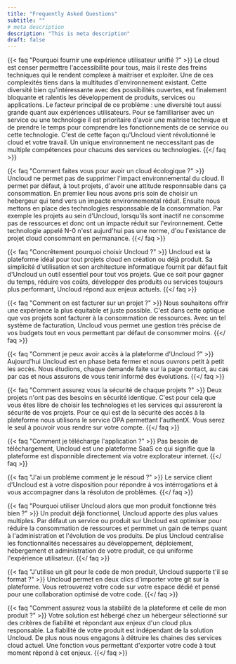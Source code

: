 ```yaml
---
title: "Frequently Asked Questions"
subtitle: ""
# meta description
description: "This is meta description"
draft: false
---
```



{{< faq "Pourquoi fournir une expérience utilisateur unifié ?" >}}
Le cloud est censer permettre l'accessibilité pour tous, mais il reste des freins techniques qui le rendent complexe à maitriser et exploiter. Une de ces complexités tiens dans la multitudes d'environnement existant. Cette diversité bien qu'intéressante avec des possibilités ouvertes, est finalement bloquante et ralentis les développement de produits, services ou applications. Le facteur principal de ce problème : une diversité tout aussi grande quant aux expériences utilisateurs. Pour se familliariser avec un service ou une technologie il est prioritaire d'avoir une maitrise technique et de prendre le temps pour comprendre les fonctionnements de ce service ou cette technologie. C'est de cette façon qu'Uncloud vient révolutionné le cloud et votre travail. Un unique environnement ne neccessitant pas de multiple compétences pour chacuns des services ou technologies.
{{</ faq >}}

{{< faq "Comment faites vous pour avoir un cloud écologique ?" >}}
Uncloud ne permet pas de supprimer l'impact environnemental du cloud. Il permet par défaut, à tout projets, d'avoir une attitude responnsable dans ça consommation. En premier lieu nous avons pris soin de choisir un hebergeur qui tend vers un impacte environnemental réduit. Ensuite nous mettons en place des technologies responssable de la consommation. Par exemple les projets au sein d'Uncloud, lorsqu'ils sont inactif ne consomme pas de ressources et donc ont un impacte réduit sur l'evironnement. Cette technologie appelé N-0 n'est aujurd'hui pas une norme, d'ou l'existance de projet cloud consommant en permanance.
{{</ faq >}}

{{< faq "Concrêtement pourquoi choisir Uncloud ?" >}}
Uncloud est la plateforme idéal pour tout projets cloud en création ou déjà produit. Sa simplicité d'utilisation et son architecture informatique fournit par défaut fait d'Uncloud un outil essentiel pour tout vos projets. Que ce soit pour gagner du temps, réduire vos coûts, développer des produits ou services toujours plus performant, Uncloud répond aux enjeux actuels.
{{</ faq >}}

{{< faq "Comment on est facturer sur un projet ?" >}}
Nous souhaitons offrir une expérience la plus équitable et juste possible. C'est dans cette optique que vos projets sont facturer à la consommation de ressources. Avec un tel système de facturation, Uncloud vous permet une gestion très précise de vos budgets tout en vous permettant par défaut de consommer moins.
{{</ faq >}}

{{< faq "Comment je peux avoir accès à la plateforme d'Uncloud ?" >}}
Aujourd'hui Uncloud est en phase beta fermer et nous ouvrons petit à petit les accès. Nous étudions, chaque demande faite sur la page contact, au cas par cas et nous assurons de vous tenir informé des évolutions.
{{</ faq >}}

{{< faq "Comment assurez vous la sécurité de chaque projets ?" >}}
Deux projets n'ont pas des besoins en sécurité identique. C'est pour cela que vous êtes libre de choisir les technologies et les services qui assureront la sécurité de vos projets. Pour ce qui est de la sécurité des accès à la plateforme nous utilisons le service OPA permettant l'authentX. Vous serez le seul à pouvoir vous rendre sur votre compte.
{{</ faq >}}

{{< faq "Comment je télécharge l'application ?" >}}
Pas besoin de téléchargement, Uncloud est une plateforme SaaS ce qui signifie que la plateforme est disponnible directement via votre explorateur internet.
{{</ faq >}}

{{< faq "J'ai un probléme comment je le résoud ?" >}}
Le service client d'Uncloud est à votre disposition pour répondre à vos intérrogations et à vous accompagner dans la résoluton de problèmes.
{{</ faq >}}

{{< faq "Pourquoi utiliser Uncloud alors que mon produit fonctionne très bien ?" >}}
Un produit déjà fonctionnel, Uncloud apporte des plus values multiples. Par défaut un service ou produit sur Uncloud est optimiser pour réduire la consommation de ressources et permmet un gain de temps quant à l'administration et l'évolution de vos produits. De plus Uncloud centralise les fonctionnalités necessaires au développement, déploiement, hébergement et administration de votre produit, ce qui uniforme l'expérience utilisateur.
{{</ faq >}}

{{< faq "J'utilise un git pour le code de mon produit, Uncloud supporte t'il se format ?" >}}
Uncloud permet en deux clics d'importer votre git sur la plateforme. Vous retrouverez votre code sur votre espace dédié et pensé pour une collaboration optimisé de votre code.
{{</ faq >}}

{{< faq "Comment assurez vous la stabilité de la plateforme et celle de mon produit ?" >}}
Votre solution est hébergé chez un hébergeur sélectionné sur des critères de fiabilité et répondant aux enjeux d'un cloud plus responsable. La fiabilité de votre produit est indépendant de la solution Uncloud. De plus nous nous engagons à détruire les chaines des services cloud actuel. Une fonction vous permettant d'exporter votre code à tout moment répond à cet enjeux.
{{</ faq >}}